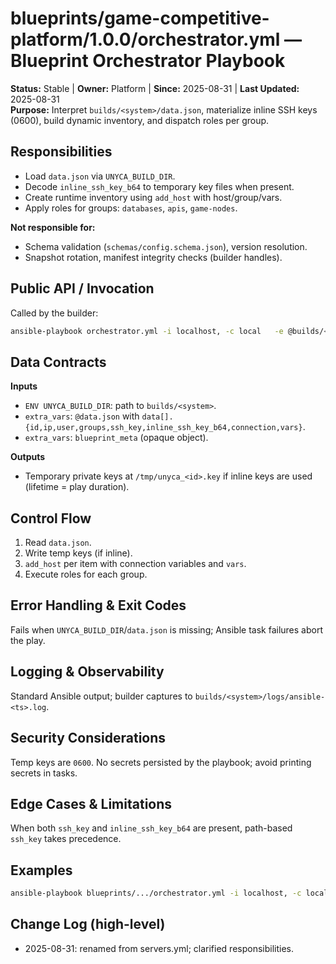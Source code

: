 # blueprints/game-competitive-platform/1.0.0/orchestrator.yml — Blueprint Orchestrator Playbook
**Status:** Stable | **Owner:** Platform | **Since:** 2025-08-31 | **Last Updated:** 2025-08-31  
**Purpose:** Interpret `builds/<system>/data.json`, materialize inline SSH keys (0600), build dynamic inventory, and dispatch roles per group.

## Responsibilities
- Load `data.json` via `UNYCA_BUILD_DIR`.
- Decode `inline_ssh_key_b64` to temporary key files when present.
- Create runtime inventory using `add_host` with host/group/vars.
- Apply roles for groups: `databases`, `apis`, `game-nodes`.

**Not responsible for:**
- Schema validation (`schemas/config.schema.json`), version resolution.
- Snapshot rotation, manifest integrity checks (builder handles).

## Public API / Invocation
Called by the builder:
```bash
ansible-playbook orchestrator.yml -i localhost, -c local   -e @builds/<system>/data.json -e "blueprint_meta=<json>"
```

## Data Contracts
**Inputs**
- `ENV UNYCA_BUILD_DIR`: path to `builds/<system>`.
- `extra_vars`: `@data.json` with `data[].{id,ip,user,groups,ssh_key,inline_ssh_key_b64,connection,vars}`.
- `extra_vars`: `blueprint_meta` (opaque object).

**Outputs**
- Temporary private keys at `/tmp/unyca_<id>.key` if inline keys are used (lifetime = play duration).

## Control Flow
1. Read `data.json`.
2. Write temp keys (if inline).
3. `add_host` per item with connection variables and `vars`.
4. Execute roles for each group.

## Error Handling & Exit Codes
Fails when `UNYCA_BUILD_DIR`/`data.json` is missing; Ansible task failures abort the play.

## Logging & Observability
Standard Ansible output; builder captures to `builds/<system>/logs/ansible-<ts>.log`.

## Security Considerations
Temp keys are `0600`. No secrets persisted by the playbook; avoid printing secrets in tasks.

## Edge Cases & Limitations
When both `ssh_key` and `inline_ssh_key_b64` are present, path-based `ssh_key` takes precedence.

## Examples
```bash
ansible-playbook blueprints/.../orchestrator.yml -i localhost, -c local   -e @builds/game-cp-01/data.json -e "blueprint_meta={'region':'pt-porto','env':'prod'}"
```

## Change Log (high-level)
- 2025-08-31: renamed from servers.yml; clarified responsibilities.
